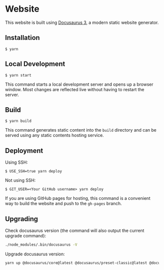 # Website

This website is built using [Docusaurus 3](https://docusaurus.io/), a modern static website generator.

## Installation

```
$ yarn
```

## Local Development

```
$ yarn start
```

This command starts a local development server and opens up a browser window. Most changes are reflected live without having to restart the server.

## Build

```
$ yarn build
```

This command generates static content into the `build` directory and can be served using any static contents hosting service.

## Deployment

Using SSH:

```
$ USE_SSH=true yarn deploy
```

Not using SSH:

```
$ GIT_USER=<Your GitHub username> yarn deploy
```

If you are using GitHub pages for hosting, this command is a convenient way to build the website and push to the `gh-pages` branch.

## Upgrading

Check docusaurus version (the command will also output the current upgrade command):

```bash
./node_modules/.bin/docusaurus -V
```

Upgrade docusaurus version:

```bash
yarn up @docusaurus/core@latest @docusaurus/preset-classic@latest @docusaurus/module-type-aliases@latest @docusaurus/types@latest
```
